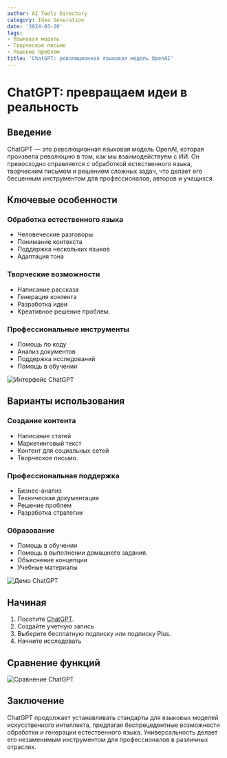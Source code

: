 ```yaml
---
author: AI Tools Directory
category: Idea Generation
date: '2024-03-20'
tags:
- Языковая модель
- Творческое письмо
- Решение проблем
title: 'ChatGPT: революционная языковая модель OpenAI'
---
```


# ChatGPT: превращаем идеи в реальность

## Введение

ChatGPT — это революционная языковая модель OpenAI, которая произвела революцию в том, как мы взаимодействуем с ИИ. Он превосходно справляется с обработкой естественного языка, творческим письмом и решением сложных задач, что делает его бесценным инструментом для профессионалов, авторов и учащихся.

## Ключевые особенности

### Обработка естественного языка
- Человеческие разговоры
- Понимание контекста
- Поддержка нескольких языков
- Адаптация тона

### Творческие возможности
- Написание рассказа
- Генерация контента
- Разработка идеи
- Креативное решение проблем.

### Профессиональные инструменты
- Помощь по коду
- Анализ документов
- Поддержка исследований
- Помощь в обучении

![Интерфейс ChatGPT](/imgs/chatgpt/interface.jpg)

## Варианты использования

### Создание контента
- Написание статей
- Маркетинговый текст
- Контент для социальных сетей
- Творческое письмо.

### Профессиональная поддержка
- Бизнес-анализ
- Техническая документация
- Решение проблем
- Разработка стратегии

### Образование
- Помощь в обучении
- Помощь в выполнении домашнего задания.
- Объяснение концепции
- Учебные материалы

![Демо ChatGPT](/imgs/chatgpt/demo.jpg)

## Начиная

1. Посетите [ChatGPT](https://chat.openai.com).
2. Создайте учетную запись
3. Выберите бесплатную подписку или подписку Plus.
4. Начните исследовать

## Сравнение функций

![Сравнение ChatGPT](/imgs/chatgpt/comparison.jpg)

## Заключение

ChatGPT продолжает устанавливать стандарты для языковых моделей искусственного интеллекта, предлагая беспрецедентные возможности обработки и генерации естественного языка. Универсальность делает его незаменимым инструментом для профессионалов в различных отраслях.